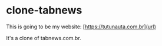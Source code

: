 # clone-tabnews
This is going to be my website: [https://tutunauta.com.br](url)

It's a clone of tabnews.com.br.
